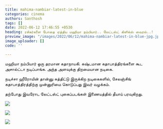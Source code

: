 ```yaml
---
title: mahima-nambiar-latest-in-blue
categories: cinema
authors: Santhosh
tags: []
date: 2022-06-12 17:46:55 +0530
heading: ரசிகர்களை போதை ஏத்திய மஹிமா நம்பியார்.. லேட்டஸ்ட் கிளிக்ஸ் வைரல்..!
preview_image: "/images/2022/06/12/mahima-nambiar-latest-in-blue-jpg.jpeg"
image_uploader: []
code: ''

---
```

மஹிமா நம்பியார் ஒரு தரமான கதாநாயகி. கஷ்டமான கதாபாத்திரங்களை கூட அசால்ட்டா நடிப்பாங்க. அந்த அளவுக்கு திறமையான நடிகை.

நடிச்சா ஹீரோயின் தான்னு சுத்திட்டு இருக்கிற நடிகைகளில், சேலஞ்சிங் கதாபாத்திரத்திற்கு முன்னுரிமை கொடுப்பது இவர் வழக்கம்.

தற்போது இவரோட லேட்டஸ்ட் புகைப்படங்கள் இணையத்தில் தீயாய் பரவுகிறது.

![](/images/2022/06/12/mahima-nambiar-2-jpg.jpeg)

![](/images/2022/06/12/mahima-nambiar-3-jpg.jpeg)

![](/images/2022/06/12/mahima-nambiar-1-jpg.jpeg)

